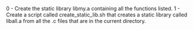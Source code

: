 0 - Create the static library libmy.a containing all the functions listed.
1 - Create a script called create_static_lib.sh that creates a static library called liball.a from all the .c files that are in the current directory.

